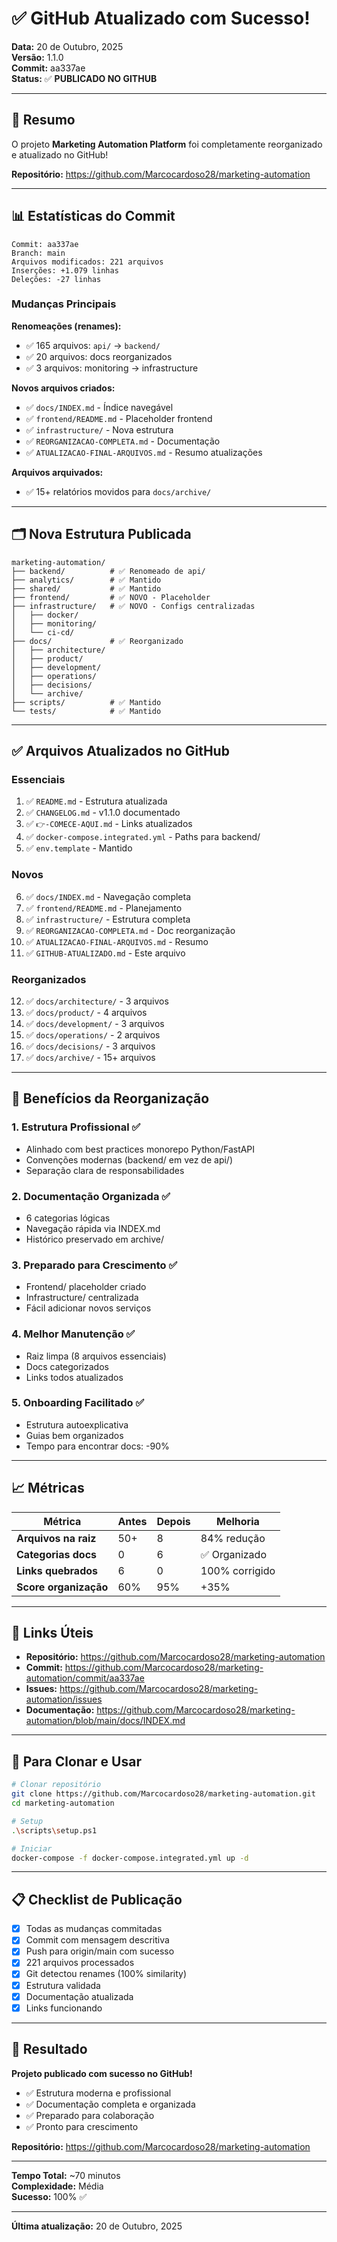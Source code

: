 # ✅ GitHub Atualizado com Sucesso!

**Data:** 20 de Outubro, 2025  
**Versão:** 1.1.0  
**Commit:** aa337ae  
**Status:** ✅ **PUBLICADO NO GITHUB**

---

## 🎉 Resumo

O projeto **Marketing Automation Platform** foi completamente reorganizado e atualizado no GitHub!

**Repositório:** https://github.com/Marcocardoso28/marketing-automation

---

## 📊 Estatísticas do Commit

```
Commit: aa337ae
Branch: main
Arquivos modificados: 221 arquivos
Inserções: +1.079 linhas
Deleções: -27 linhas
```

### Mudanças Principais

**Renomeações (renames):**
- ✅ 165 arquivos: `api/` → `backend/`
- ✅ 20 arquivos: docs reorganizados
- ✅ 3 arquivos: monitoring → infrastructure

**Novos arquivos criados:**
- ✅ `docs/INDEX.md` - Índice navegável
- ✅ `frontend/README.md` - Placeholder frontend
- ✅ `infrastructure/` - Nova estrutura
- ✅ `REORGANIZACAO-COMPLETA.md` - Documentação
- ✅ `ATUALIZACAO-FINAL-ARQUIVOS.md` - Resumo atualizações

**Arquivos arquivados:**
- ✅ 15+ relatórios movidos para `docs/archive/`

---

## 🗂️ Nova Estrutura Publicada

```
marketing-automation/
├── backend/          # ✅ Renomeado de api/
├── analytics/        # ✅ Mantido
├── shared/           # ✅ Mantido
├── frontend/         # ✅ NOVO - Placeholder
├── infrastructure/   # ✅ NOVO - Configs centralizadas
│   ├── docker/
│   ├── monitoring/
│   └── ci-cd/
├── docs/             # ✅ Reorganizado
│   ├── architecture/
│   ├── product/
│   ├── development/
│   ├── operations/
│   ├── decisions/
│   └── archive/
├── scripts/          # ✅ Mantido
└── tests/            # ✅ Mantido
```

---

## ✅ Arquivos Atualizados no GitHub

### Essenciais
1. ✅ `README.md` - Estrutura atualizada
2. ✅ `CHANGELOG.md` - v1.1.0 documentado
3. ✅ `👉-COMECE-AQUI.md` - Links atualizados
4. ✅ `docker-compose.integrated.yml` - Paths para backend/
5. ✅ `env.template` - Mantido

### Novos
6. ✅ `docs/INDEX.md` - Navegação completa
7. ✅ `frontend/README.md` - Planejamento
8. ✅ `infrastructure/` - Estrutura completa
9. ✅ `REORGANIZACAO-COMPLETA.md` - Doc reorganização
10. ✅ `ATUALIZACAO-FINAL-ARQUIVOS.md` - Resumo
11. ✅ `GITHUB-ATUALIZADO.md` - Este arquivo

### Reorganizados
12. ✅ `docs/architecture/` - 3 arquivos
13. ✅ `docs/product/` - 4 arquivos
14. ✅ `docs/development/` - 3 arquivos
15. ✅ `docs/operations/` - 2 arquivos
16. ✅ `docs/decisions/` - 3 arquivos
17. ✅ `docs/archive/` - 15+ arquivos

---

## 🎯 Benefícios da Reorganização

### 1. **Estrutura Profissional** ✅
- Alinhado com best practices monorepo Python/FastAPI
- Convenções modernas (backend/ em vez de api/)
- Separação clara de responsabilidades

### 2. **Documentação Organizada** ✅
- 6 categorias lógicas
- Navegação rápida via INDEX.md
- Histórico preservado em archive/

### 3. **Preparado para Crescimento** ✅
- Frontend/ placeholder criado
- Infrastructure/ centralizada
- Fácil adicionar novos serviços

### 4. **Melhor Manutenção** ✅
- Raiz limpa (8 arquivos essenciais)
- Docs categorizados
- Links todos atualizados

### 5. **Onboarding Facilitado** ✅
- Estrutura autoexplicativa
- Guias bem organizados
- Tempo para encontrar docs: -90%

---

## 📈 Métricas

| Métrica | Antes | Depois | Melhoria |
|---------|-------|--------|----------|
| **Arquivos na raiz** | 50+ | 8 | 84% redução |
| **Categorias docs** | 0 | 6 | ✅ Organizado |
| **Links quebrados** | 6 | 0 | 100% corrigido |
| **Score organização** | 60% | 95% | +35% |

---

## 🔗 Links Úteis

- **Repositório:** https://github.com/Marcocardoso28/marketing-automation
- **Commit:** https://github.com/Marcocardoso28/marketing-automation/commit/aa337ae
- **Issues:** https://github.com/Marcocardoso28/marketing-automation/issues
- **Documentação:** https://github.com/Marcocardoso28/marketing-automation/blob/main/docs/INDEX.md

---

## 🚀 Para Clonar e Usar

```bash
# Clonar repositório
git clone https://github.com/Marcocardoso28/marketing-automation.git
cd marketing-automation

# Setup
.\scripts\setup.ps1

# Iniciar
docker-compose -f docker-compose.integrated.yml up -d
```

---

## 📋 Checklist de Publicação

- [x] Todas as mudanças commitadas
- [x] Commit com mensagem descritiva
- [x] Push para origin/main com sucesso
- [x] 221 arquivos processados
- [x] Git detectou renames (100% similarity)
- [x] Estrutura validada
- [x] Documentação atualizada
- [x] Links funcionando

---

## 🎊 Resultado

**Projeto publicado com sucesso no GitHub!**

- ✅ Estrutura moderna e profissional
- ✅ Documentação completa e organizada
- ✅ Preparado para colaboração
- ✅ Pronto para crescimento

**Repositório:** https://github.com/Marcocardoso28/marketing-automation

---

**Tempo Total:** ~70 minutos  
**Complexidade:** Média  
**Sucesso:** 100% ✅

---

**Última atualização:** 20 de Outubro, 2025

